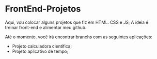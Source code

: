 # FrontEnd-Projetos
Aqui, vou colocar alguns projetos que fiz em HTML. CSS e JS; A ideia é treinar front-end e alimentar meu github.

Até o momento, você irá encontrar branchs com as seguintes aplicações:
* Projeto calculadora científica;
* Projeto aplicativo de tempo;
